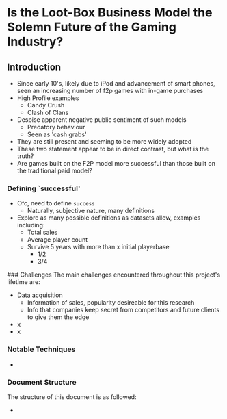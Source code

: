 # Is the Loot-Box Business Model the Solemn Future of the Gaming Industry?

## Introduction 
- Since early 10's, likely due to iPod and advancement of smart phones, seen an increasing number of f2p games with in-game purchases
- High Profile examples 
    - Candy Crush 
    - Clash of Clans
- Despise apparent negative public sentiment of such models
    - Predatory behaviour
    - Seen as 'cash grabs'
- They are still present and seeming to be more widely adopted
- These two statement appear to be in direct contrast, but what is the truth?
- Are games built on the F2P model more successful than those built on the traditional paid model?

### Defining `successful'
- Ofc, need to define `success`
    - Naturally, subjective nature, many definitions 
- Explore as many possible definitions as datasets allow, examples including:
    - Total sales 
    - Average player count
    - Survive 5 years with more than x initial playerbase
        - 1/2
        - 3/4

### Challenges 
The main challenges encountered throughout this project's lifetime are:
- Data acquisition
    - Information of sales, popularity desireable for this research 
    - Info that companies keep secret from competitors and future clients to give them the edge
- x
- x

### Notable Techniques
-

### Document Structure 
The structure of this document is as followed:
- <title>:<summary>

## Data Acquisition 

### Data Landscape
- First step is acquiring data on games in an automated manner and relevant details where possible 
- Naturally consider following domains:
    - PC (Steam)
    - Console (Sony, Nintendo, Xbox)
    - Mobile (Android, iOS)

- Primary focus is Steam, due to the level of granularity and historical data available from steamcharts, a user-managed site, providing data such as ... over a long duration

- Sony considered
    - Ability to sort by downloads and current popularity 
    - Less granular details 
    - Inclusion depend on findings from primary dataset

- Remaining platforms do not provide a means of obtaining the data needed, as they are likely kept as 'business secrets'

- Working with very limited, and biased dataset, as different platforms are known to have differnt habbits and cultures
    - Successful game genres 
    - Likelihood to pay for game or pay full price for games

### Approach 
- Python primary tool used for data acquisition 
- Scraping:
    - https://steamcharts.com/top
    - https://store.steampowered.com/
    
- Steam charts used to get information on player count; take as indication of popularity for this project 
- Official steam site is used to pricing information 
- Due to unpredictable nature of steam URL's, to automate this process, use `Selenium` package to automate web browsers 
    - Interact with search box so we can search for game as if normal user 

- Diagram of steps
- Link to source code 

##








========


## Visualisations 
- How many paid games include DLC
    - Maybe further break down the DLC
- Are certain models more successful on different platforms
- For those paid games in the top 10, is 'loyalty' a factor?
    - I.e., are only old paid games in the top 10?
- Average amount spent in game 
- Are top 100 currently played games biased towards multiplayer games with inherent replay value?

## Quesrtions
- Were any of the decreases in player count to do with DLC/lootboxes